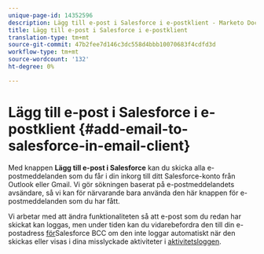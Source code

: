 ```yaml
---
unique-page-id: 14352596
description: Lägg till e-post i Salesforce i e-postklient - Marketo Docs - Produktdokumentation
title: Lägg till e-post i Salesforce i e-postklient
translation-type: tm+mt
source-git-commit: 47b2fee7d146c3dc558d4bbb10070683f4cdfd3d
workflow-type: tm+mt
source-wordcount: '132'
ht-degree: 0%

---
```



# Lägg till e-post i Salesforce i e-postklient {#add-email-to-salesforce-in-email-client}

Med knappen **Lägg till e-post i Salesforce** kan du skicka alla e-postmeddelanden som du får i din inkorg till ditt Salesforce-konto från Outlook eller Gmail. Vi gör sökningen baserat på e-postmeddelandets avsändare, så vi kan för närvarande bara använda den här knappen för e-postmeddelanden som du har fått.

Vi arbetar med att ändra funktionaliteten så att e-post som du redan har skickat kan loggas, men under tiden kan du vidarebefordra den till din e-postadress [för](http://toutapp.com/next#settings/crm/salesforce/activity)Salesforce BCC om den inte loggar automatiskt när den skickas eller visas i dina misslyckade aktiviteter i [aktivitetsloggen](http://docs.marketo.com/x/soLS).

